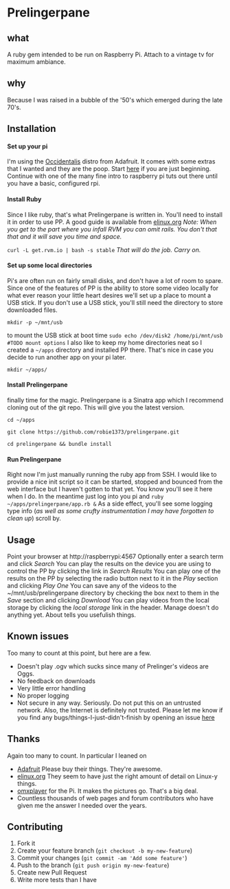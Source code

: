 # Prelingerpane
## what
A ruby gem intended to be run on Raspberry Pi. Attach to a vintage tv for maximum ambiance. 
## why
Because I was raised in a bubble of the '50's which emerged during the late 70's. 
## Installation
#### Set up your pi
I'm using the [Occidentalis](http://learn.adafruit.com/adafruit-raspberry-pi-educational-linux-distro/) distro from Adafruit. It comes with some extras that I wanted and they are the poop. Start [here](http://learn.adafruit.com/adafruit-raspberry-pi-lesson-1-preparing-and-sd-card-for-your-raspberry-pi) if you are just beginning.
Continue with one of the many fine intro to raspberry pi tuts out there until you have a basic, configured rpi.
#### Install Ruby
Since I like ruby, that's what Prelingerpane is written in. You'll need to install it in order to use PP. A good guide is available from [elinux.org](http://elinux.org/RPi_Ruby_on_Rails)
_Note: When you get to the part where you infall RVM you can omit rails. You don't that that and it will save you time and space._

`curl -L get.rvm.io | bash -s stable`
_That will do the job. Carry on._

#### Set up some local directories
Pi's are often run on fairly small disks, and don't have a lot of room to spare. Since one of the features of PP is the ability to store some video locally for what ever reason your little heart desires we'll set up a place to mount a USB stick. If you don't use a USB stick, you'll still need the directory to store downloaded files.

`mkdir -p ~/mnt/usb`

to mount the USB stick at boot time
`sudo echo /dev/disk2 /home/pi/mnt/usb #TODO mount options`
I also like to keep my home directories neat so I created a `~/apps` directory and installed PP there. That's nice in case you decide to run another app on your pi later.

`mkdir ~/apps/`

#### Install Prelingerpane
finally time for the magic. Prelingerpane is a Sinatra app which I recommend cloning out of the git repo. This will give you the latest version.

`cd ~/apps`

`git clone https://github.com/robie1373/prelingerpane.git`

`cd prelingerpane && bundle install`

#### Run Prelingerpane
Right now I'm just manually running the ruby app from SSH. I would like to provide a nice init script so it can be started, stopped and bounced from the web interface but I haven't gotten to that yet.  You know you'll see it here when I do.
In the meantime just log into you pi and 
`ruby ~/apps/prelingerpane/app.rb &`
As a side effect, you'll see some logging type info (_as well as some crufty instrumentation I may have forgotten to clean up_) scroll by.

## Usage

Point your browser at http://raspberrypi:4567
Optionally enter a search term and click *Search*
You can play the results on the device you are using to control the PP by clicking the link in *Search Results*
You can play one of the results on the PP by selecting the radio button next to it in the *Play* section and clicking *Play One*
You can save any of the videos to the ~/mnt/usb/prelingerpane directory by checking the box next to them in the *Save* section and clicking *Download*
You can play videos from the local storage by clicking the *local storage* link in the header.
Manage doesn't do anything yet.
About tells you usefulish things.

## Known issues
Too many to count at this point, but here are a few.
* Doesn't play .ogv which sucks since many of Prelinger's videos are Oggs.
* No feedback on downloads
* Very little error handling
* No proper logging
* Not secure in any way. Seriously. Do not put this on an untrusted network. Also, the Internet is definitely not trusted.
Please let me know if you find any bugs/things-I-just-didn't-finish by opening an issue [here](https://github.com/robie1373/prelingerpane/issues)
## Thanks
Again too many to count. In particular I leaned on 
* [Adafruit](http://www.adafruit.com/) Please buy their things. They're awesome.
* [elinux.org](http://elinux.org/) They seem to have just the right amount of detail on Linux-y things. 
* [omxplayer](https://github.com/huceke/omxplayer) for the Pi. It makes the pictures go. That's a big deal.
* Countless thousands of web pages and forum contributors who have given me the answer I needed over the years.

## Contributing

1. Fork it
2. Create your feature branch (`git checkout -b my-new-feature`)
3. Commit your changes (`git commit -am 'Add some feature'`)
4. Push to the branch (`git push origin my-new-feature`)
5. Create new Pull Request
6. Write more tests than I have
